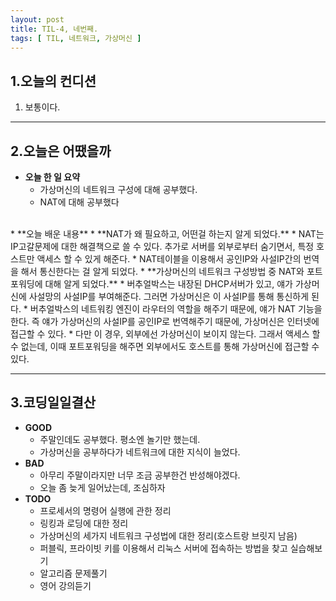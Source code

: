```yaml
---
layout: post
title: TIL-4, 네번째.
tags: [ TIL, 네트워크, 가상머신 ]
---
```


## 1.오늘의 컨디션
1. 보통이다.

***

## 2.오늘은 어땠을까
* **오늘 한 일 요약**  
  * 가상머신의 네트워크 구성에 대해 공부했다.
  * NAT에 대해 공부했다
<br>
* **오늘 배운 내용**  
  * **NAT가 왜 필요하고, 어떤걸 하는지 알게 되었다.**
    * NAT는 IP고갈문제에 대한 해결책으로 쓸 수 있다.
      추가로 서버를 외부로부터 숨기면서, 특정 호스트만 액세스 할 수 있게 해준다.
    * NAT테이블을 이용해서 공인IP와 사설IP간의 번역을 해서 통신한다는 걸 알게 되었다.
  * **가상머신의 네트워크 구성방법 중 NAT와 포트포워딩에 대해 알게 되었다.**
    * 버추얼박스는 내장된 DHCP서버가 있고, 얘가 가상머신에 사설망의 사설IP를 부여해준다.
      그러면 가상머신은 이 사설IP를 통해 통신하게 된다.
    * 버추얼박스의 네트워킹 엔진이 라우터의 역할을 해주기 때문에, 
      얘가 NAT 기능을 한다. 즉 얘가 가상머신의 사설IP를 공인IP로 번역해주기 때문에,
      가상머신은 인터넷에 접근할 수 있다.
    * 다만 이 경우, 외부에선 가상머신이 보이지 않는다. 그래서 액세스 할 수 없는데,
      이때 포트포워딩을 해주면 외부에서도 호스트를 통해 가상머신에 접근할 수 있다.
    
***

## 3.코딩일일결산
* **GOOD**
  * 주말인데도 공부했다. 평소엔 놀기만 했는데.
  * 가상머신을 공부하다가 네트워크에 대한 지식이 늘었다.
* **BAD**
  * 아무리 주말이라지만 너무 조금 공부한건 반성해야겠다.
  * 오늘 좀 늦게 일어났는데, 조심하자
* **TODO**
  * 프로세서의 명령어 실행에 관한 정리
  * 링킹과 로딩에 대한 정리
  * 가상머신의 세가지 네트워크 구성법에 대한 정리(호스트랑 브릿지 남음)
  * 퍼블릭, 프라이빗 키를 이용해서 리눅스 서버에 접속하는 방법을 찾고 실습해보기
  * 알고리즘 문제풀기
  * 영어 강의듣기

